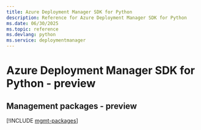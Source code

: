 ```yaml
---
title: Azure Deployment Manager SDK for Python
description: Reference for Azure Deployment Manager SDK for Python
ms.date: 06/30/2025
ms.topic: reference
ms.devlang: python
ms.service: deploymentmanager
---
```

# Azure Deployment Manager SDK for Python - preview

## Management packages - preview
[!INCLUDE [mgmt-packages](deployment-manager-mgmt-index.md)]